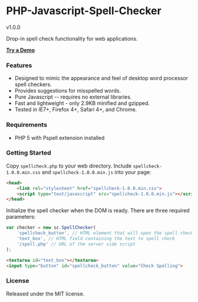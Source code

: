 PHP-Javascript-Spell-Checker
============================
v1.0.0

Drop-in spell check functionality for web applications.

<strong><a href="http://www.lpology.com/code/spellcheck/">Try a Demo</a></strong>

### Features ###
* Designed to mimic the appearance and feel of desktop word processor spell checkers.
* Provides suggestions for misspelled words.
* Pure Javascript -- requires no external libraries.
* Fast and lightweight - only 2.9KB minified and gzipped.
* Tested in IE7+, Firefox 4+, Safari 4+, and Chrome.

### Requirements ###
* PHP 5 with Pspell extension installed

### Getting Started ###
Copy `spellcheck.php` to your web directory. Include `spellcheck-1.0.0.min.css` and `spellcheck-1.0.0.min.js` into your page:

```html
<head>
	<link rel="stylesheet" href="spellcheck-1.0.0.min.css">
	<script type="text/javascript" src="spellcheck-1.0.0.min.js"></script>
</head>
```

Initialize the spell checker when the DOM is ready. There are three required parameters:


```javascript
var checker = new sc.SpellChecker(
	'spellcheck_button', // HTML element that will open the spell checker when clicked
	'text_box', // HTML field containing the text to spell check
	'/spell.php' // URL of the server side script 
);
```

```html
<textarea id="text_box"></textarea>
<input type="button" id="spellcheck_button" value="Check Spelling">
```

### License ###
Released under the MIT license.
